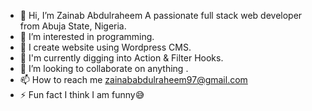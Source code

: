 - 👋 Hi, I’m Zainab Abdulraheem
A passionate full stack web developer from Abuja State, Nigeria.
- 👀 I’m interested in programming.
- 🌱 I create website using Wordpress CMS.
- 🌱 I'm currently digging into Action & Filter Hooks.
- 💞️ I’m looking to collaborate on anything .
- 📫 How to reach me zainababdulraheem97@gmail.com
- ⚡ Fun fact I think I am funny😅

<!---
Zee-Nana/Zee-Nana is a ✨ special ✨ repository because its `README.md` (this file) appears on your GitHub profile.
You can click the Preview link to take a look at your changes.
--->
